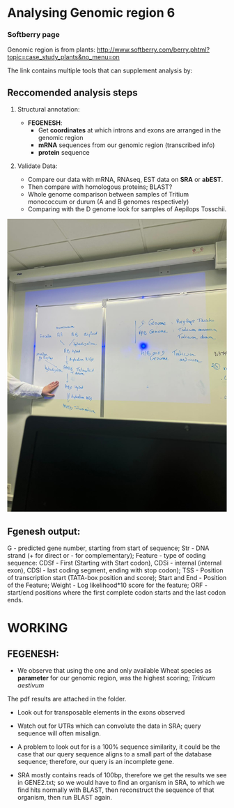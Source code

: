 # Analysing Genomic region 6

### Softberry page

Genomic region is from plants: http://www.softberry.com/berry.phtml?topic=case_study_plants&no_menu=on

The link contains multiple tools that can supplement analysis by:

## Reccomended analysis steps

1. Structural annotation:
    - **FEGENESH**:
        - Get **coordinates** at which introns and exons are arranged in the genomic region
        - **mRNA** sequences from our genomic region (transcribed info)
        - **protein** sequence

2. Validate Data: 
    - Compare our data with mRNA, RNAseq, EST data on **SRA** or **abEST**.
    - Then compare with homologous proteins; BLAST?
    - Whole genome comparison between samples of Tritium monococcum or durum (A and B genomes respectively)
    - Comparing with the D genome look for samples of Aepilops Tosschii.

![alt text](<WhatsApp Image 2024-11-05 at 14.43.15.jpeg>)


## Fgenesh output:
G - predicted gene number, starting from start of sequence;
Str - DNA strand (+ for direct or - for complementary);
Feature - type of coding sequence: CDSf - First (Starting with Start codon), CDSi - internal (internal exon), CDSl - last coding segment, ending with stop codon);
TSS - Position of transcription start (TATA-box position and score);
Start and End - Position of the Feature;
Weight - Log likelihood*10 score for the feature;
ORF - start/end positions where the first complete codon starts and the last codon ends. 

# WORKING

## FEGENESH:

- We observe that using the one and only available Wheat species as **parameter** for our genomic region, was the highest scoring; *Triticum aestivum*

The pdf results are attached in the folder.

- Look out for transposable elements in the exons observed

- Watch out for UTRs which can convolute the data in SRA; query sequence will often misalign.

- A problem to look out for is a 100% sequence similarity, it could be the case that our query sequence aligns to a small part of the database sequence; therefore, our query is an incomplete gene.

- SRA mostly contains reads of 100bp, therefore we get the results we see in GENE2.txt; so we would have to find an organism in SRA, to which we find hits normally with BLAST, then reconstruct the sequence of that organism, then run BLAST again.




